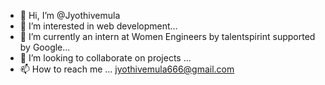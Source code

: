 - 👋 Hi, I’m @Jyothivemula
- 👀 I’m interested in web development...
- 🌱 I’m currently an intern at Women Engineers by talentspirint supported by Google...
- 💞️ I’m looking to collaborate on projects ...
- 📫 How to reach me ...
jyothivemula666@gmail.com

<!---
Jyothivemula/Jyothivemula is a ✨ special ✨ repository because its `README.md` (this file) appears on your GitHub profile.
You can click the Preview link to take a look at your changes.
--->
